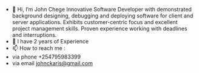 - 👋 Hi, I’m John Chege
 Innovative Software Developer with demonstrated background designing, debugging and deploying software for client
and server applications. Exhibits customer-centric focus and excellent project management skills. Proven experience
working with deadlines and interruptions.
- 🌱 I have 2 years of Experience
- 📫 How to reach me :
- via phone +254795983399
- via email johnckaris@gmail.com

<!---
jaydto/jaydto is a ✨ special ✨ repository because its `README.md` (this file) appears on your GitHub profile.
You can click the Preview link to take a look at your changes.
--->
